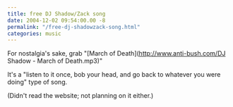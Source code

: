 ```yaml
---
title: free DJ Shadow/Zack song
date: 2004-12-02 09:54:00.00 -8
permalink: "/free-dj-shadowzack-song.html"
categories: music
---
```

For nostalgia's sake, grab "[March of Death](http://www.anti-bush.com/DJ Shadow - March of Death.mp3)"

It's a "listen to it once, bob your head, and go back to whatever you were doing" type of song.

(Didn't read the website; not planning on it either.)
